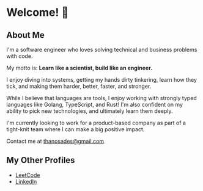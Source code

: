 # Welcome! 👋

## About Me

I'm a software engineer who loves solving technical and business problems with code.

My motto is: **Learn like a scientist, build like an engineer.**

I enjoy diving into systems, getting my hands dirty tinkering,  learn how they tick, and making them harder, better, faster, and stronger.

While I believe that languages are tools, I enjoy working with strongly typed languages like Golang, TypeScript, and Rust! 
I'm also confident on my ability to pick new technologies, and ultimately learn them deeply.

I'm currently looking to work for a product-based company as part of a tight-knit team where I can make a big positive impact.

Contact me at thanosades@gmail.com

## My Other Profiles
- [LeetCode](https://leetcode.com/thanosades)
- [LinkedIn](https://www.linkedin.com/in/thanosades/)
